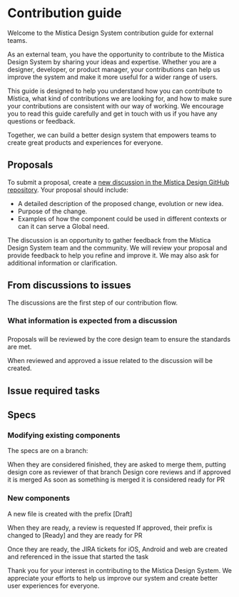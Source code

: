 # Contribution guide

Welcome to the Mística Design System contribution guide for external teams. 

As an external team, you have the opportunity to contribute to the Mística Design System by sharing your ideas and expertise. 
Whether you are a designer, developer, or product manager, your contributions can help us improve the system and make it more useful for a wider range of users.

This guide is designed to help you understand how you can contribute to Mística, what kind of contributions we are looking for, and how to make sure your contributions are consistent with our way of working. 
We encourage you to read this guide carefully and get in touch with us if you have any questions or feedback.

Together, we can build a better design system that empowers teams to create great products and experiences for everyone.

## Proposals

To submit a proposal, create a [new discussion in the Mística Design GitHub repository](https://github.com/Telefonica/mistica-design/discussions). 
Your proposal should include:

* A detailed description of the proposed change, evolution or new idea.
* Purpose of the change. 
* Examples of how the component could be used in different contexts or can it can serve a Global need.

The discussion is an opportunity to gather feedback from the Mística Design System team and the community. 
We will review your proposal and provide feedback to help you refine and improve it. We may also ask for additional information or clarification.

## From discussions to issues

The discussions are the first step of our contribution flow. 

### What information is expected from a discussion

### 



Proposals will be reviewed by the core design team to ensure the standards are met.

When reviewed and approved a issue related to the discussion will be created.

## Issue required tasks

## Specs

### Modifying existing components 

The specs are on a branch:

When they are considered finished, they are asked to merge them, putting design core as reviewer of that branch
Design core reviews and if approved it is merged
As soon as something is merged it is considered ready for PR


### New components

A new file is created with the prefix [Draft]

When they are ready, a review is requested
If approved, their prefix is ​​changed to [Ready] and they are ready for PR


Once they are ready, the JIRA tickets for iOS, Android and web are created and referenced in the issue that started the task


Thank you for your interest in contributing to the Mística Design System.
We appreciate your efforts to help us improve our system and create better user experiences for everyone.
